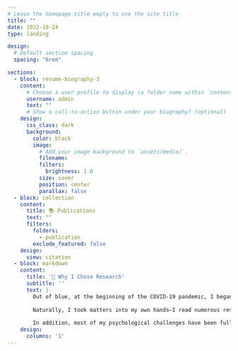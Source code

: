 ```yaml
---
# Leave the homepage title empty to use the site title
title: ""
date: 2022-10-24
type: landing

design:
  # Default section spacing
  spacing: "6rem"

sections:
  - block: resume-biography-3
    content:
      # Choose a user profile to display (a folder name within `content/authors/`)
      username: admin
      text: ""
      # Show a call-to-action button under your biography? (optional)
    design:
      css_class: dark
      background:
        color: black
        image:
          # Add your image background to `assets/media/`.
          filename: 
          filters:
            brightness: 1.0
          size: cover
          position: center
          parallax: false
  - block: collection
    content:
      title: 📚 Publications
      text: ""
      filters:
        folders:
          - publication
        exclude_featured: false
    design:
      view: citation
  - block: markdown
    content:
      title: '🌟 Why I Chose Research'
      subtitle: ''
      text: |-
        Out of blue, at the beginning of the COVID-19 pandemic, I began suffering from chronic pain. It was excruciating pain 24/7. I had to go to the emergency room twice and faced significant physio-psychological challenges. Despite consulting multiple clinical departments and major institutions, I was unable to receive a definitive diagnosis. 
        
        Naturally, I took matters into my own hands—I read numerous research papers and other online resources to try to find a diagnosis and continued searching for clinicians who could help me. Eventually, through modern science, my chronic pain was (mostly) resolved after approximately 1.5 years.
        
        In addition, most of my psychological challenges have been fully resolved, and I believe I am now arguably healthier than before. Through this journey, I came to realize that my well-being—and that of others—rests on the shoulders of technology and science. I believe I wouldn’t be where I am today without the support of science and society, and I feel it is my responsibility to give back what I have received.
    design:
      columns: '1'
---
```


